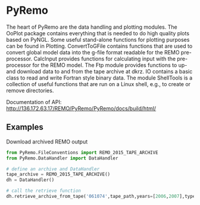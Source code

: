 # PyRemo

The heart of PyRemo are the data handling and plotting modules. The OoPlot package 
contains everything that is needed to do high quality plots based on PyNGL. 
Some useful stand-alone functions for plotting purposes can be found in Plotting. 
ConvertToGFile contains functions that are used to convert global model data into 
the g-file format readable for the REMO pre-processor. 
CalcInput provides functions for calculating input with the pre-processor for the REMO model. 
The Ftp module provides functions to up- and download data to and from the tape archive at dkrz. 
IO contains a basic class to read and write Fortran style binary data. The module ShellTools is a 
collection of useful functions that are run on a Linux shell, e.g., to create or 
remove directories.

Documentation of API: http://136.172.63.17/REMO/PyRemo/PyRemo/docs/build/html/

## Examples

Download archived REMO output
```python
from PyRemo.FileConventions import REMO_2015_TAPE_ARCHIVE
from PyRemo.DataHandler import DataHandler

# define an archive and DataHandler
tape_archive = REMO_2015_TAPE_ARCHIVE()
dh = DataHandler()

# call the retrieve function
dh.retrieve_archive_from_tape('061074',tape_path,years=[2006,2007],types=['afiles'],conv=tape_archive, destdir='/scratch/g/g300046')
```
